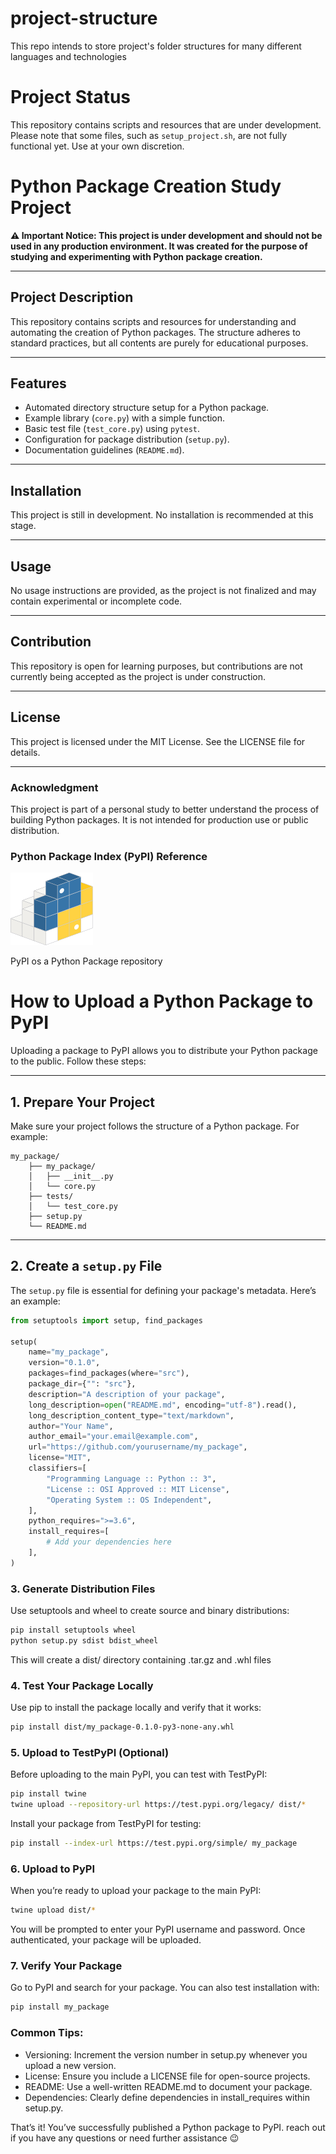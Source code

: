 # project-structure
This repo intends to store project's folder structures for many different languages and technologies 

# Project Status
This repository contains scripts and resources that are under development. 
Please note that some files, such as `setup_project.sh`, are not fully functional yet.
Use at your own discretion.

# Python Package Creation Study Project

**⚠️ Important Notice: This project is under development and should not be used in any production environment. It was created for the purpose of studying and experimenting with Python package creation.**

---

## Project Description

This repository contains scripts and resources for understanding and automating the creation of Python packages. The structure adheres to standard practices, but all contents are purely for educational purposes.

---

## Features
- Automated directory structure setup for a Python package.
- Example library (`core.py`) with a simple function.
- Basic test file (`test_core.py`) using `pytest`.
- Configuration for package distribution (`setup.py`).
- Documentation guidelines (`README.md`).

---

## Installation

This project is still in development. No installation is recommended at this stage.

---

## Usage

No usage instructions are provided, as the project is not finalized and may contain experimental or incomplete code.

---

## Contribution

This repository is open for learning purposes, but contributions are not currently being accepted as the project is under construction.

---

## License

This project is licensed under the MIT License. See the LICENSE file for details.

---

### Acknowledgment

This project is part of a personal study to better understand the process of building Python packages. It is not intended for production use or public distribution.

### Python Package Index (PyPI) Reference
![Image in Subfolder](images/logo-small.pypi1.svg) 

PyPI os a Python Package repository   

# How to Upload a Python Package to PyPI

Uploading a package to PyPI allows you to distribute your Python package to the public. Follow these steps:

---

## 1. Prepare Your Project
Make sure your project follows the structure of a Python package. For example:
```plaintext
my_package/
    ├── my_package/
    │   ├── __init__.py
    │   └── core.py
    ├── tests/
    │   └── test_core.py
    ├── setup.py
    └── README.md
```

---

## 2. Create a `setup.py` File
The `setup.py` file is essential for defining your package's metadata. Here’s an example:
```python
from setuptools import setup, find_packages

setup(
    name="my_package",
    version="0.1.0",
    packages=find_packages(where="src"),
    package_dir={"": "src"},
    description="A description of your package",
    long_description=open("README.md", encoding="utf-8").read(),
    long_description_content_type="text/markdown",
    author="Your Name",
    author_email="your.email@example.com",
    url="https://github.com/yourusername/my_package",
    license="MIT",
    classifiers=[
        "Programming Language :: Python :: 3",
        "License :: OSI Approved :: MIT License",
        "Operating System :: OS Independent",
    ],
    python_requires=">=3.6",
    install_requires=[
        # Add your dependencies here
    ],
)
```
### 3. Generate Distribution Files
Use setuptools and wheel to create source and binary distributions:

```bash
pip install setuptools wheel
python setup.py sdist bdist_wheel
```
This will create a dist/ directory containing .tar.gz and .whl files

### 4. Test Your Package Locally
Use pip to install the package locally and verify that it works:
``` bash	
pip install dist/my_package-0.1.0-py3-none-any.whl
```


### 5. Upload to TestPyPI (Optional)
Before uploading to the main PyPI, you can test with TestPyPI:
```bash
pip install twine
twine upload --repository-url https://test.pypi.org/legacy/ dist/*
```
Install your package from TestPyPI for testing:
```bash
pip install --index-url https://test.pypi.org/simple/ my_package
```


### 6. Upload to PyPI
When you’re ready to upload your package to the main PyPI:
```bash
twine upload dist/*
```
You will be prompted to enter your PyPI username and password. Once authenticated, your package will be uploaded.

### 7. Verify Your Package
Go to PyPI and search for your package. You can also test installation with:
```bash
pip install my_package
```


### Common Tips:
- Versioning: Increment the version number in setup.py whenever you upload a new version.
- License: Ensure you include a LICENSE file for open-source projects.
- README: Use a well-written README.md to document your package.
- Dependencies: Clearly define dependencies in install_requires within setup.py.

That’s it! You’ve successfully published a Python package to PyPI.
reach out if you have any questions or need further assistance :wink:

